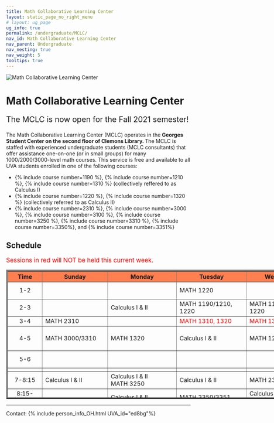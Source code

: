 ```yaml
---
title: Math Collaborative Learning Center
layout: static_page_no_right_menu
# layout: ug_page
ug_info: true
permalink: /undergraduate/MCLC/
nav_id: Math Collaborative Learning Center
nav_parent: Undergraduate
nav_nesting: true
nav_weight: 5
tooltips: true
---
```


<img src="{{site.url}}/undergraduate/MCLC/MCLC_logo.png" style="max-width:70%;max-height:350px;height:auto;width:auto;" alt="Math Collaborative Learning Center">

<h1 class="mb-4">Math Collaborative Learning Center</h1>

<!-- <p style="font-size:150%;color:Red;"> The last day of operation for the Spring 2021 semester is Thursday, May 6 </p> -->
<!-- <p style="font-size:150%;"> The MCLC will begin its operation for the Fall 2021 semester on Monday, August 30 </p> -->
<p style="font-size:150%;"> The MCLC is now open for the Fall 2021 semester! </p>

The Math Collaborative Learning Center (MCLC) operates in the <b> Georges Student Center on the second floor of Clemons Library. </b> The MCLC is staffed with experienced undergraduate students (MCLC consultants) that offer assistance one-on-one (or in small groups) for many 1000/2000/3000-level math courses. This service is free and available to all UVA students enrolled in one of the following courses: <br>
<ul>
 <li> {% include course number=1190 %}, {% include course number=1210 %}, {% include course number=1310 %} (collectively reffered to as Calculus I) </li>
 <li> {% include course number=1220 %}, {% include course number=1320 %} (collectively referred to as Calculus II) </li>
 <li> {% include course number=2310 %}, {% include course number=3000 %}, {% include course number=3100 %}, {% include course number=3250 %}, {% include course number=3310 %}, {% include course number=3350%}, and {% include course number=3351%} </li>
</ul>

<!-- Due to the ongoing situation with COVID-19 all MCLC sessions for the Spring 2021 semester will be held virtually, via Zoom (links found in the table below). Here are a few things that you should have in mind before joining a session:
<ul>
 <li> In order to join an MCLC session, <b> use a Zoom account that is associated with your UVA credentials. </b> </li>
 <li> Join a session from a quite environment. If you intend to have your web camera on, make sure your surroundings and attire are appropriate.</li>
 <li> Be prepared to share your questions with your consultant. You can share your browser, documents open on your desktop interface (like PDFs), or your entire screen, by clicking the green "Share Screen" button found on Zoom's toolbar. You may also share a document via Zoom's Chat tool, by clicking "File" and uploading your document there. <em> Sharing options may be limited depending on the version of Zoom you are using.</em> Your consultant may offer a different way to share.</li>
 <li> Once you join a session, a consulant will assign you to a (virtual) room for the course for which you need help. This process may take a couple of minutes.</li>
</ul> -->

<!-- <p style="font-size:120%;color:coral;"> If you have joined an MCLC session this semester please take a couple of minutes to complete this 
<a href="https://virginia.az1.qualtrics.com/jfe/form/SV_5alk5LpaWdFUWqy">survey</a>. We appreciate your feedback. </p> -->


<h2 class="mb-4 mt-4">Schedule  </h2>

<p style="font-size:120%;color:red;"> Sessions in red will NOT be held this current week. </p>

<table cellpadding="6px" border="4px" cellspacing="0" style="border-collapse: collapse; height: 353px; width: 1236px;">
<thead style="background-color: coral; text-align: center;">
<tr style="text-align: center; height: 19px;">
<th style="width: 78.1875px; height: 19px;">Time</th>
<th style="width: 165.359px; height: 19px;">Sunday</th>
<th style="width: 175.375px; height: 19px;">Monday</th>
<th style="width: 177.391px; height: 19px;">Tuesday</th>
<th style="width: 179.391px; height: 19px;">Wednesday</th>
<th style="width: 183.391px; height: 19px;">Thursday</th>
<th style="width: 173.438px; height: 19px;">Friday</th>
</tr>
</thead>
<tbody>
<tr style="height: 19px;">
<td style="width: 78.1875px; height: 19px; text-align: center;">1-2</td>
<td style="width: 165.359px; height: 19px;"></td>
<td style="width: 175.375px; height: 19px;"></td>
<td style="width: 177.391px; height: 19px;">MATH 1220</td>
<td style="width: 179.391px; height: 19px;"></td>
<td style="width: 183.391px; height: 19px;">MATH 1190/1210 <br> MATH 1310</td>
<td style="width: 173.438px; height: 19px;"></td>
</tr>
<tr style="height: 19px;">
<td style="width: 78.1875px; height: 10px; text-align: center;">2-3</td>
<td style="width: 165.359px; height: 10px;"></td>
<td style="width: 175.375px; height: 10px;">Calculus I & II</td>
<td style="width: 177.391px; height: 10px;">MATH 1190/1210, 1220</td>
<td style="width: 179.391px; height: 10px;">MATH 1190/1210, 1220</td>
<td style="width: 183.391px; height: 10px;">MATH 1190/1210</td>
<td style="width: 173.438px; height: 10px;"> </td>
</tr>
<tr style="height: 19px;">
<td style="width: 78.1875px; height: 19px; text-align: center;">3-4</td>
<td style="width: 165.359px; height: 19px;">MATH 2310</td>
<td style="width: 175.375px; height: 19px;"></td>
<td style="width: 177.391px; height: 19px;color:red;">MATH 1310, 1320</td>
<td style="width: 179.391px; height: 19px;color:red;">MATH 1310, 1320</td>
<td style="width: 183.391px; height: 19px;color:red;">Calculus I & II</td>
<td style="width: 173.438px; height: 19px;"></td>
</tr>
<tr style="height: 19px;">
<td style="width: 78.1875px; height: 19px; text-align: center;">4-5</td>
<td style="width: 165.359px; height: 19px;">MATH 3000/3310</td>
<td style="width: 175.375px; height: 19px;">MATH 1320</td>
<td style="width: 177.391px; height: 19px;"> Calculus I & II</td>
<td style="width: 179.391px; height: 19px;">MATH 1220</td>
<td style="width: 183.391px; height: 19px;">MATH 1190/1210, 1220 <br> MATH 3350/3351</td>
<td style="width: 173.438px; height: 19px;"></td>
</tr>
<tr style="height: 19px;">
<td style="width: 78.1875px; text-align: center; height: 19px;">5-6</td>
<td style="width: 165.359px; height: 19px;"></td>
<td style="width: 175.375px; height: 19px;"></td>
<td style="width: 177.391px; height: 19px;"></td>
<td style="width: 179.391px; height: 19px;"></td>
<td style="width: 183.391px; height: 19px;">MATH 1320* <br> (*may start 5 min late)</td>
<td style="width: 173.438px; height: 19px;"></td>
</tr>
<tr style="height: 10px;">
<td style="width: 78.1875px; height: 10px;"></td>
<td style="width: 165.359px; height: 10px;"></td>
<td style="width: 175.375px; height: 10px;"></td>
<td style="width: 177.391px; height: 10px;"></td>
<td style="width: 179.391px; height: 10px;"></td>
<td style="width: 183.391px; height: 10px;"></td>
<td style="width: 173.438px; height: 10px;"></td>
</tr>
<tr style="height: 38px;">
<td style="width: 78.1875px; height: 38px; text-align: center;">7-8:15</td>
<td style="width: 165.359px; height: 38px;">Calculus I &amp; II</td>
<td style="width: 175.375px; height: 38px;">Calculus I &amp; II <br />MATH 3250 </td>
<td style="width: 177.391px; height: 38px;">Calculus I &amp; II </td>
<td style="width: 179.391px; height: 38px;">MATH 2310</td>
<td style="width: 183.391px; height: 38px;">MATH 3000/3310</td>
<td style="width: 173.438px; height: 38px;"></td>
</tr>
<tr style="height: 38px;">
<td style="width: 78.1875px; height: 38px; text-align: center;">8:15-9:30</td>
<td style="width: 165.359px; height: 38px;"></td>
<td style="width: 175.375px; height: 38px;">Calculus I &amp; II</td>
<td style="width: 177.391px; height: 38px;">MATH 3350/3351</td>
<td style="width: 179.391px; height: 38px;"> Calculus I & II<br /> MATH 3100 </td>
<td style="width: 183.391px; height: 38px;"></td>
<td style="width: 173.438px; height: 38px;"></td>
</tr>
</tbody>
</table>



---

Contact: {% include person_info_OH.html UVA_id="ed8bg"%}
